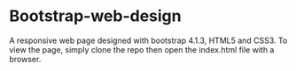 # Bootstrap-web-design
A responsive web page designed with bootstrap 4.1.3, HTML5 and CSS3.
To view the page, simply clone the repo
then open the index.html file with a browser.
